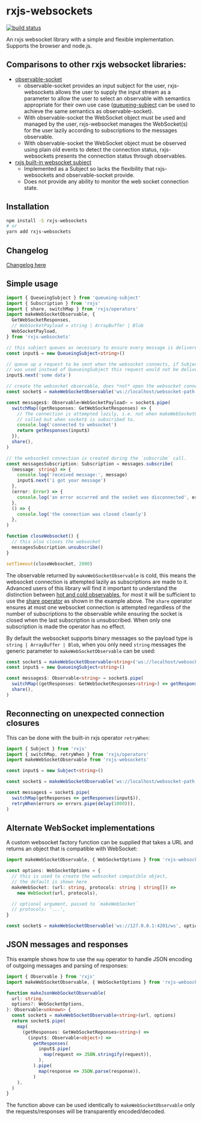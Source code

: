 # rxjs-websockets

[![build status](https://circleci.com/gh/ohjames/rxjs-websockets.png?style=shield)](https://circleci.com/gh/ohjames/rxjs-websockets)

An rxjs websocket library with a simple and flexible implementation. Supports the browser and node.js.

## Comparisons to other rxjs websocket libraries:

 * [observable-socket](https://github.com/killtheliterate/observable-socket)
   * observable-socket provides an input subject for the user, rxjs-websockets allows the user to supply the input stream as a parameter to allow the user to select an observable with semantics appropriate for their own use case ([queueing-subject](https://github.com/ohjames/queueing-subject) can be used to achieve the same semantics as observable-socket).
   * With observable-socket the WebSocket object must be used and managed by the user, rxjs-websocket manages the WebSocket(s) for the user lazily according to subscriptions to the messages observable.
   * With observable-socket the WebSocket object must be observed using plain old events to detect the connection status, rxjs-websockets presents the connection status through observables.
 * [rxjs built-in websocket subject](https://github.com/ReactiveX/rxjs/blob/next/src/observable/dom/webSocket.ts)
   * Implemented as a Subject so lacks the flexibility that rxjs-websockets and observable-socket provide.
   * Does not provide any ability to monitor the web socket connection state.

## Installation

```bash
npm install -S rxjs-websockets
# or
yarn add rxjs-websockets
```

## Changelog

[Changelog here](changelog.markdown)

## Simple usage

```typescript
import { QueueingSubject } from 'queueing-subject'
import { Subscription } from 'rxjs'
import { share, switchMap } from 'rxjs/operators'
import makeWebSocketObservable, {
  GetWebSocketResponses,
  // WebSocketPayload = string | ArrayBuffer | Blob
  WebSocketPayload,
} from 'rxjs-websockets'

// this subject queues as necessary to ensure every message is delivered
const input$ = new QueueingSubject<string>()

// queue up a request to be sent when the websocket connects, if Subject
// was used instead of QueueingSubject this request would not be delivered
input$.next('some data')

// create the websocket observable, does *not* open the websocket connection
const socket$ = makeWebSocketObservable('ws://localhost/websocket-path')

const messages$: Observable<WebSocketPayload> = socket$.pipe(
  switchMap((getResponses: GetWebSocketResponses) => {
    // The connection is attempted lazily, i.e. not when makeWebSocketObservable is
    // called but when socket$ is subscribed to.
    console.log('connected to websocket')
    return getResponses(input$)
  }),
  share(),
)

// the websocket connection is created during the `subscribe` call.
const messagesSubscription: Subscription = messages.subscribe(
  (message: string) => {
    console.log('received message:', message)
    input$.next('i got your message')
  },
  (error: Error) => {
    console.log('an error occurred and the socket was disconnected', error)
  },
  () => {
    console.log('the connection was closed cleanly')
  },
)

function closeWebsocket() {
  // this also closes the websocket
  messagesSubscription.unsubscribe()
}

setTimeout(closeWebsocket, 2000)
```

The observable returned by `makeWebSocketObservable` is cold, this means the websocket connection is attempted lazily as subscriptions are made to it. Advanced users of this library will find it important to understand the distinction between [hot and cold observables](https://blog.thoughtram.io/angular/2016/06/16/cold-vs-hot-observables.html), for most it will be sufficient to use the [share operator](http://reactivex.io/rxjs/class/es6/Observable.js~Observable.html#instance-method-share) as shown in the example above. The `share` operator ensures at most one websocket connection is attempted regardless of the number of subscriptions to the observable while ensuring the socket is closed when the last subscription is unsubscribed. When only one subscription is made the operator has no effect.

By default the websocket supports binary messages so the payload type is `string | ArrayBuffer | Blob`, when you only need `string` messages the generic parameter to `makeWebSocketObservable` can be used:

```typescript
const socket$ = makeWebSocketObservable<string>('ws://localhost/websocket-path')
const input$ = new QueueingSubject<string>()

const messages$: Observable<string> = socket$.pipe(
  switchMap((getResponses: GetWebSocketResponses<string>) => getResponses(input$)),
  share(),
)
```

## Reconnecting on unexpected connection closures

This can be done with the built-in rxjs operator `retryWhen`:

```typescript
import { Subject } from 'rxjs'
import { switchMap, retryWhen } from 'rxjs/operators'
import makeWebSocketObservable from 'rxjs-websockets'

const input$ = new Subject<string>()

const socket$ = makeWebSocketObservable('ws://localhost/websocket-path')

const messages$ = socket$.pipe(
  switchMap(getResponses => getResponses(input$)),
  retryWhen(errors => errors.pipe(delay(1000))),
)
```

## Alternate WebSocket implementations

A custom websocket factory function can be supplied that takes a URL and returns an object that is compatible with WebSocket:

```typescript
import makeWebSocketObservable, { WebSocketOptions } from 'rxjs-websockets'

const options: WebSocketOptions = {
  // this is used to create the websocket compatible object,
  // the default is shown here
  makeWebSocket: (url: string, protocols: string | string[]) =>
    new WebSocket(url, protocols),

  // optional argument, passed to `makeWebSocket`
  // protocols: '...',
}

const socket$ = makeWebSocketObservable('ws://127.0.0.1:4201/ws', options)
```

## JSON messages and responses

This example shows how to use the `map` operator to handle JSON encoding of outgoing messages and parsing of responses:

```typescript
import { Observable } from 'rxjs'
import makeWebSocketObservable, { WebSocketOptions } from 'rxjs-websockets'

function makeJsonWebSocketObservable(
  url: string,
  options?: WebSocketOptions,
): Observable<unknown> {
  const socket$ = makeWebSocketObservable<string>(url, options)
  return socket$.pipe(
    map(
      (getResponses: GetWebSocketReponses<string>) =>
        (input$: Observable<object>) =>
          getResponses(
            input$.pipe(
              map(request => JSON.stringify(request)),
            ),
          ).pipe(
            map(response => JSON.parse(response)),
          )
    ),
  )
}
```

The function above can be used identically to `makeWebSocketObservable` only the requests/responses will be transparently encoded/decoded.
